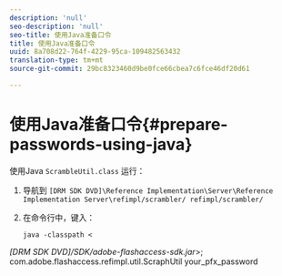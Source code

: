 ```yaml
---
description: 'null'
seo-description: 'null'
seo-title: 使用Java准备口令
title: 使用Java准备口令
uuid: 8a708d22-764f-4229-95ca-109482563432
translation-type: tm+mt
source-git-commit: 29bc8323460d9be0fce66cbea7c6fce46df20d61

---
```



# 使用Java准备口令{#prepare-passwords-using-java}

使用Java `ScrambleUtil.class` 运行：

1. 导航到 `[DRM SDK DVD]\Reference Implementation\Server\Reference Implementation Server\refimpl/scrambler/ refimpl/scrambler/`
1. 在命令行中，键入：

   ```
   java -classpath < 
   
<i>[DRM SDK DVD]/SDK/adobe-flashaccess-sdk.jar</i>>;\
com.adobe.flashaccess.refimpl.util.ScraphUtil your_pfx_password

```


